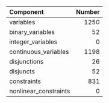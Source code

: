 | Component             |   Number |
|:----------------------|---------:|
| variables             |     1250 |
| binary_variables      |       52 |
| integer_variables     |        0 |
| continuous_variables  |     1198 |
| disjunctions          |       26 |
| disjuncts             |       52 |
| constraints           |      831 |
| nonlinear_constraints |        0 |